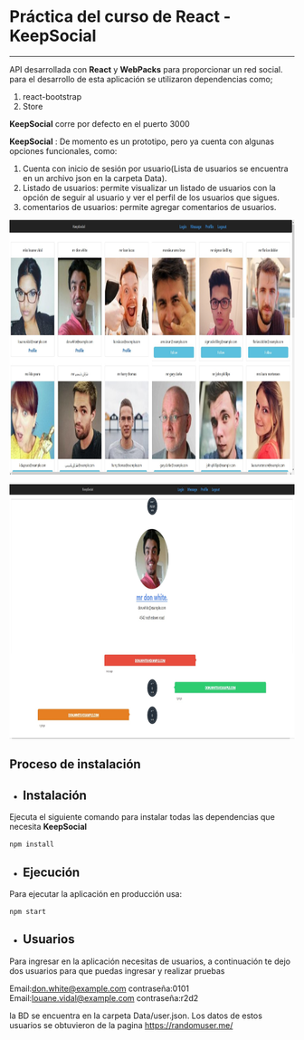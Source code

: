 # Práctica del curso de React - KeepSocial
---

API desarrollada con **React** y **WebPacks** para proporcionar un red social. para el desarrollo de esta aplicación se utilizaron dependencias como;

1. react-bootstrap
2. Store

**KeepSocial** corre por defecto en el puerto 3000

**KeepSocial** : De momento es un prototipo, pero ya cuenta con algunas opciones funcionales, como:

1. Cuenta con inicio de sesión por usuario(Lista de usuarios se encuentra en un archivo json en la carpeta Data).
2. Listado de usuarios: permite visualizar un listado de usuarios con la opción de seguir al usuario y ver el perfil de los usuarios que sigues.
3. comentarios de usuarios: permite agregar comentarios de usuarios.


 
<p align="center">
  <img width="860" height="450" src="https://raw.githubusercontent.com/MichaelNode/React-Entrega/master/content/main.jpg">
</p>


<p align="center">
  <img width="860" height="450" src="https://raw.githubusercontent.com/MichaelNode/React-Entrega/master/content/main2.jpg">
</p>




## Proceso de instalación 

- ## Instalación
Ejecuta el siguiente comando para instalar todas las dependencias que necesita **KeepSocial**

```shell
npm install
```

- ## Ejecución

Para ejecutar la aplicación en producción usa:

```shell
npm start
```
- ## Usuarios

Para ingresar en la aplicación necesitas de usuarios, a continuación te dejo dos usuarios para que puedas ingresar y realizar pruebas

Email:don.white@example.com contraseña:0101
Email:louane.vidal@example.com contraseña:r2d2

la BD se encuentra en la carpeta Data/user.json. 
Los datos de estos usuarios se obtuvieron de la pagina <https://randomuser.me/>
